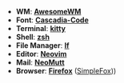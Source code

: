 + **WM**: [**AwesomeWM**](https://github.com/awesomeWM/awesome/) 
+ **Font**: [**Cascadia-Code**](https://github.com/microsoft/cascadia-code)
+ **Terminal**: [**kitty**](https://sw.kovidgoyal.net/kitty/)
+ **Shell**: [**zsh**](https://wiki.archlinux.org/index.php/Zsh) 
+ **File Manager**: [**lf**](https://github.com/gokcehan/lf)
+ **Editor**: [**Neovim**](https://github.com/neovim/neovim/)
+ **Mail**: [**NeoMutt**](https://github.com/neomutt/neomutt) 
+ **Browser**: [**Firefox**]() ([SimpleFox](https://github.com/migueravila/SimpleFox)))
